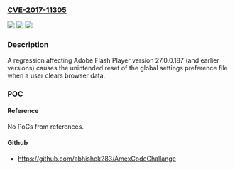 ### [CVE-2017-11305](https://cve.mitre.org/cgi-bin/cvename.cgi?name=CVE-2017-11305)
![](https://img.shields.io/static/v1?label=Product&message=Adobe%20Flash%20Player%2027.0.0.187%20and%20earlier%20versions&color=blue)
![](https://img.shields.io/static/v1?label=Version&message=n%2Fa&color=blue)
![](https://img.shields.io/static/v1?label=Vulnerability&message=Business%20Logic%20Error&color=brighgreen)

### Description

A regression affecting Adobe Flash Player version 27.0.0.187 (and earlier versions) causes the unintended reset of the global settings preference file when a user clears browser data.

### POC

#### Reference
No PoCs from references.

#### Github
- https://github.com/abhishek283/AmexCodeChallange

